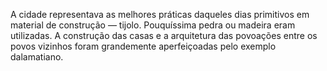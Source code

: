 ﻿A cidade representava as melhores práticas daqueles dias primitivos em material de construção — tijolo. Pouquíssima pedra ou madeira eram utilizadas. A construção das casas e a arquitetura das povoações entre os povos vizinhos foram grandemente aperfeiçoadas pelo exemplo dalamatiano.